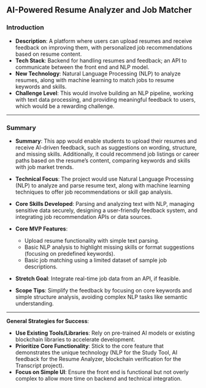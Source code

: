 
## **AI-Powered Resume Analyzer and Job Matcher**
### **Introduction**
   - **Description**: A platform where users can upload resumes and receive feedback on improving them, with personalized job recommendations based on resume content.
   - **Tech Stack**: Backend for handling resumes and feedback; an API to communicate between the front end and NLP model.
   - **New Technology**: Natural Language Processing (NLP) to analyze resumes, along with machine learning to match jobs to resume keywords and skills.
   - **Challenge Level**: This would involve building an NLP pipeline, working with text data processing, and providing meaningful feedback to users, which would be a rewarding challenge.

---

### **Summary**
   - **Summary**: This app would enable students to upload their resumes and receive AI-driven feedback, such as suggestions on wording, structure, and missing skills. Additionally, it could recommend job listings or career paths based on the resume’s content, comparing keywords and skills with job market trends.
   - **Technical Focus**: The project would use Natural Language Processing (NLP) to analyze and parse resume text, along with machine learning techniques to offer job recommendations or skill gap analysis.
   - **Core Skills Developed**: Parsing and analyzing text with NLP, managing sensitive data securely, designing a user-friendly feedback system, and integrating job recommendation APIs or data sources.

   - **Core MVP Features**:
     - Upload resume functionality with simple text parsing.
     - Basic NLP analysis to highlight missing skills or format suggestions (focusing on predefined keywords).
     - Basic job matching using a limited dataset of sample job descriptions.
   - **Stretch Goal**: Integrate real-time job data from an API, if feasible.
   - **Scope Tips**: Simplify the feedback by focusing on core keywords and simple structure analysis, avoiding complex NLP tasks like semantic understanding.

---

**General Strategies for Success**:
- **Use Existing Tools/Libraries**: Rely on pre-trained AI models or existing blockchain libraries to accelerate development.
- **Prioritize Core Functionality**: Stick to the core feature that demonstrates the unique technology (NLP for the Study Tool, AI feedback for the Resume Analyzer, blockchain verification for the Transcript project).
- **Focus on Simple UI**: Ensure the front end is functional but not overly complex to allow more time on backend and technical integration.

